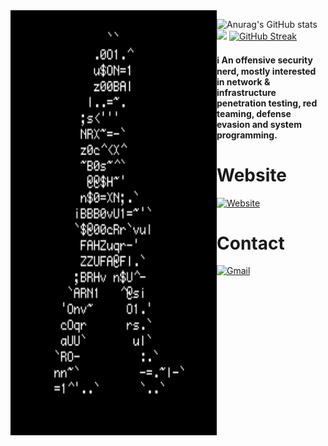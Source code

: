 
<img src=https://github.com/7h3w4lk3r/7h3w4lk3r/blob/main/1.gif align='left' width='330' height='680'>  


![Anurag's GitHub stats](https://github-readme-stats-git-masterrstaa-rickstaa.vercel.app/api?username=7h3w4lk3r&show_icons=true&theme=transparent)
<img src="https://github-readme-stats-git-masterrstaa-rickstaa.vercel.app/api/top-langs/?username=7h3w4lk3r&show_icons=true&theme=transparent"/>
[![GitHub Streak](https://streak-stats.demolab.com/?user=7h3w4lk3r&theme=dark)](https://git.io/streak-stats)
  
#### :information_source: An offensive security nerd, mostly interested in network & infrastructure penetration testing, red teaming, defense evasion and system programming.    
  
# Website
[![Website](https://img.shields.io/website-up-down-green-red/http/monip.org.svg)](https://7h3w4lk3r.gitbook.io/hive/)


# Contact
[![Gmail](https://img.shields.io/badge/Gmail-D14836?style=for-the-badge&logo=gmail&logoColor=white)](mailto:bl4ckr4z3r@gmail.com)

